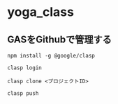 # yoga_class

## GASをGithubで管理する


`npm install -g @google/clasp`

`clasp login`

`clasp clone <プロジェクトID>`

`clasp push`
